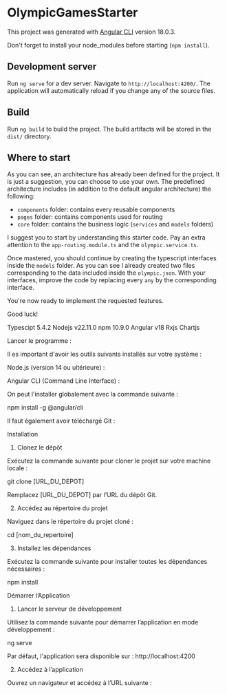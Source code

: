 # OlympicGamesStarter

This project was generated with [Angular CLI](https://github.com/angular/angular-cli) version 18.0.3.

Don't forget to install your node_modules before starting (`npm install`).

## Development server

Run `ng serve` for a dev server. Navigate to `http://localhost:4200/`. The application will automatically reload if you change any of the source files.

## Build

Run `ng build` to build the project. The build artifacts will be stored in the `dist/` directory.

## Where to start

As you can see, an architecture has already been defined for the project. It is just a suggestion, you can choose to use your own. The predefined architecture includes (in addition to the default angular architecture) the following:

- `components` folder: contains every reusable components
- `pages` folder: contains components used for routing
- `core` folder: contains the business logic (`services` and `models` folders)

I suggest you to start by understanding this starter code. Pay an extra attention to the `app-routing.module.ts` and the `olympic.service.ts`.

Once mastered, you should continue by creating the typescript interfaces inside the `models` folder. As you can see I already created two files corresponding to the data included inside the `olympic.json`. With your interfaces, improve the code by replacing every `any` by the corresponding interface.

You're now ready to implement the requested features.

Good luck!


Typescipt 5.4.2
Nodejs v22.11.0
npm 10.9.0
Angular v18
Rxjs
Chartjs

Lancer le programme :

Il es important d'avoir les outils suivants installés sur votre système :

Node.js (version 14 ou ultérieure) :

Angular CLI (Command Line Interface) :

On peut l'installer globalement avec la commande suivante :

npm install -g @angular/cli

Il faut également avoir téléchargé Git :


Installation

1. Clonez le dépôt

Exécutez la commande suivante pour cloner le projet sur votre machine locale :

git clone [URL_DU_DEPOT]

Remplacez [URL_DU_DEPOT] par l’URL du dépôt Git.

2. Accédez au répertoire du projet

Naviguez dans le répertoire du projet cloné :

cd [nom_du_repertoire]

3. Installez les dépendances

Exécutez la commande suivante pour installer toutes les dépendances nécessaires :

npm install

Démarrer l’Application

1. Lancer le serveur de développement

Utilisez la commande suivante pour démarrer l’application en mode développement :

ng serve

Par défaut, l'application sera disponible sur :
http://localhost:4200

2. Accédez à l’application

Ouvrez un navigateur et accédez à l’URL suivante :